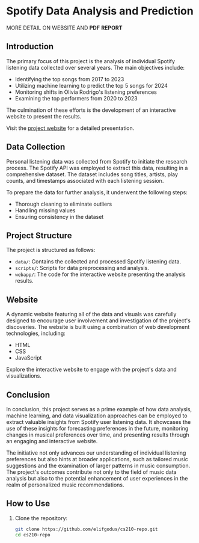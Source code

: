 # Spotify Data Analysis and Prediction

MORE DETAIL ON WEBSITE AND **PDF** **REPORT**


## Introduction

The primary focus of this project is the analysis of individual Spotify listening data collected over several years. The main objectives include:

- Identifying the top songs from 2017 to 2023
- Utilizing machine learning to predict the top 5 songs for 2024
- Monitoring shifts in Olivia Rodrigo's listening preferences
- Examining the top performers from 2020 to 2023

The culmination of these efforts is the development of an interactive website to present the results.

Visit the [project website](https://elifgodus.github.io/cs210-repo/) for a detailed presentation.

## Data Collection

Personal listening data was collected from Spotify to initiate the research process. The Spotify API was employed to extract this data, resulting in a comprehensive dataset. The dataset includes song titles, artists, play counts, and timestamps associated with each listening session.

To prepare the data for further analysis, it underwent the following steps:

- Thorough cleaning to eliminate outliers
- Handling missing values
- Ensuring consistency in the dataset

## Project Structure

The project is structured as follows:

- `data/`: Contains the collected and processed Spotify listening data.
- `scripts/`: Scripts for data preprocessing and analysis.
- `webapp/`: The code for the interactive website presenting the analysis results.

## Website

A dynamic website featuring all of the data and visuals was carefully designed to encourage user involvement and investigation of the project's discoveries. The website is built using a combination of web development technologies, including:

- HTML
- CSS
- JavaScript

Explore the interactive website to engage with the project's data and visualizations.

## Conclusion

In conclusion, this project serves as a prime example of how data analysis, machine learning, and data visualization approaches can be employed to extract valuable insights from Spotify user listening data. It showcases the use of these insights for forecasting preferences in the future, monitoring changes in musical preferences over time, and presenting results through an engaging and interactive website.

The initiative not only advances our understanding of individual listening preferences but also hints at broader applications, such as tailored music suggestions and the examination of larger patterns in music consumption. The project's outcomes contribute not only to the field of music data analysis but also to the potential enhancement of user experiences in the realm of personalized music recommendations.
 
## How to Use

1. Clone the repository:

   ```bash
   git clone https://github.com/elifgodus/cs210-repo.git
   cd cs210-repo
